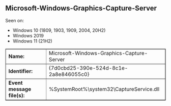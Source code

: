 ## Microsoft-Windows-Graphics-Capture-Server

Seen on:
* Windows 10 (1809, 1903, 1909, 2004, 20H2)
* Windows 2019
* Windows 11 (21H2)

<table border="1" class="docutils">
  <tbody>
    <tr>
      <td><b>Name:</b></td>
      <td>Microsoft-Windows-Graphics-Capture-Server</td>
    </tr>
    <tr>
      <td><b>Identifier:</b></td>
      <td>{7d0cbd25-390e-524d-8c1e-2a8e846055c0}</td>
    </tr>
    <tr>
      <td><b>Event message file(s):</b></td>
      <td>%SystemRoot%\system32\CaptureService.dll</td>
    </tr>
  </tbody>
</table>

&nbsp;

